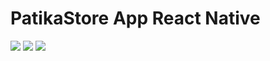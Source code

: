 # PatikaStore App React Native

![](https://raw.githubusercontent.com/musabalki/patistore-app-react-native/main/patikastore1.png)
![](https://raw.githubusercontent.com/musabalki/patistore-app-react-native/main/patikastore2.png)
![](https://raw.githubusercontent.com/musabalki/patistore-app-react-native/main/patikastore3.png)